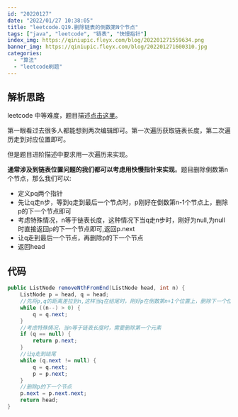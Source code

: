 ```yaml
---
id: "20220127"
date: "2022/01/27 10:38:05"
title: "leetcode.Q19.删除链表的倒数第N个节点"
tags: ["java", "leetcode", "链表", "快慢指针"]
index_img: https://qiniupic.fleyx.com/blog/202201271559634.png
banner_img: https://qiniupic.fleyx.com/blog/202201271600310.jpg
categories:
  - "算法"
  - "leetcode刷题"
---
```



## 解析思路


leetcode 中等难度，题目描述[点击这里](https://leetcode-cn.com/problems/remove-nth-node-from-end-of-list/)。

第一眼看过去很多人都能想到两次编辑即可。第一次遍历获取链表长度，第二次遍历走到对应位置即可。

但是题目进阶描述中要求用一次遍历来实现。

**通常涉及到链表位置问题的我们都可以考虑用快慢指针来实现**。题目删除倒数第n个节点，那么我们可以:

- 定义pq两个指针
- 先让q走n步，等到q走到最后一个节点时，p刚好在倒数第n-1个节点上，删除p的下一个节点即可
- 考虑特殊情况，n等于链表长度，这种情况下当q走n步时，刚好为null,为null时直接返回p的下一个节点即可,返回p.next
- 让q走到最后一个节点，再删除p的下一个节点
- 返回head


## 代码
```java
public ListNode removeNthFromEnd(ListNode head, int n) {
    ListNode p = head, q = head;
    //先将p,q的距离差拉到n,这样当q在结尾时，刚好p在倒数第n+1个位置上，删除下一个位置即可
    while ((n--) > 0) {
        q = q.next;
    }
    //考虑特殊情况，当n等于链表长度时，需要删除第一个元素
    if (q == null) {
        return p.next;
    }
    //让q走到结尾
    while (q.next != null) {
        q = q.next;
        p = p.next;
    }
    //删除p的下一个节点
    p.next = p.next.next;
    return head;
}
```

